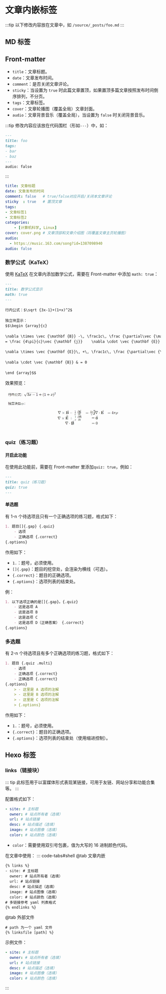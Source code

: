 # 文章内嵌标签

:::tip
以下修改内容放在文章中，如 `/source/_posts/foo.md`
:::

## MD 标签

## Front-matter

- `title`：文章标题。
- `date`：文章发布时间。
- `comment`：是否关闭文章评论。
- `sticky`：当设置为 `true` 时此篇文章置顶，如果置顶多篇文章按照发布时间倒序排列，不分页。
- `tags`：文章标签。
- `cover`：文章轮播图（覆盖全局）文章封面。
- `audio`：文章背景音乐（覆盖全局），当设置为 `false` 时关闭背景音乐。

:::tip
修改内容应该放在代码围栏（形如`---`）中，如：

``` markdown
---
title: foo
tags:
- bar
- baz
---
audio: false
```

:::

```yaml
title: 文章标题
date: 文章发布的时间
comment: false   # true/false对应开启/关闭本文章评论
sticky  : true   # 置顶文章
tags:
- 文章标签1
- 文章标签2
categories:
    - [计算机科学, Linux]
cover: cover.png # 文章顶部和文章介绍图（将覆盖文章主页轮播图）
audio:
  - https://music.163.com/song?id=1387098940
audio: false
```

### 数学公式（KaTeX）

使用 [KaTeX](https://katex.org/) 在文章内添加数学公式，需要在 Front-matter 中添加 `math: true`：

```markdown
---
title: 数学公式显示
math: true
---

行内公式：$\sqrt {3x-1}+(1+x)^2$

独立块显示：
$$\begin {array}{c}

\nabla \times \vec {\mathbf {B}} -\, \frac1c\, \frac {\partial\vec {\mathbf {E}}}{\partial t} &
= \frac {4\pi}{c}\vec {\mathbf {j}}    \nabla \cdot \vec {\mathbf {E}} & = 4 \pi \rho \\

\nabla \times \vec {\mathbf {E}}\, +\, \frac1c\, \frac {\partial\vec {\mathbf {B}}}{\partial t} & = \vec {\mathbf {0}} \\

\nabla \cdot \vec {\mathbf {B}} & = 0

\end {array}$$
```

效果预览：

![公式渲染图](img.webp)

### quiz（练习题）

#### 开启此功能

在使用此功能前，需要在 Front-matter 里添加`quiz: true`，例如：

```markdown
---
title: quiz（练习题）
quiz: true
---
```

#### 单选题

有 1-n 个待选项且只有一个正确选项的练习题，格式如下：

```markdown
1. 题目[]{.gap} {.quiz}
    - 选项
    - 正确选项 {.correct}
{.options}
```

作用如下：

- `1.`：题号，必须使用。
- `[]{.gap}`：题目的挖空处，会渲染为横线（可选）。
- `{.correct}`：题目的正确选项。
- `{.options}`：选项列表的结束处。

例：

```markdown
1. 以下选项正确的是[]{.gap}。{.quiz}
    - 这是选项 A
    - 这是选项 B
    - 这是选项 C
    - 这是选项 D（正确答案） {.correct}
{.options}
```

### 多选题

有 2-n 个待选项且有多个正确选项的练习题，格式如下：

```markdown
1. 题目 {.quiz .multi}
    - 选项
    - 正确选项 {.correct}
    - 正确选项 {.correct}
{.options}
    > - 这里是 A 选项的注解
    > - 这里是 B 选项的注解
    > - 这里是 C 选项的注解
    > {.options}
```

作用如下：

- `1.`：题号，必须使用。
- `{.correct}`：题目的正确选项。
- `{.options}`：选项列表的结束处（使用缩进控制）。

## Hexo 标签

### links（链接块）

::: tip
此标签用于以富媒体形式表现某链接，可用于友链、网站分享和功能合集等。
:::

配置格式如下：

```yaml
- site: # 主标题
  owner: # 站点所有者（选填）
  url: # 站点链接
  desc: # 站点描述（选填）
  image: # 站点图像（选填）
  color: # 站点颜色（选填）
```

- `color`：需要使用双引号包裹，值为大写的 16 进制颜色代码。

在文章中使用：
::: code-tabs#shell
@tab 文章内嵌

```text
{% links %}
- site: # 主标题
  owner: # 站点所有者（选填）
  url: # 站点链接
  desc: # 站点描述（选填）
  image: # 站点图像（选填）
  color: # 站点颜色（选填）
# 多链接参考 yaml 列表格式
{% endlinks %}
```

@tab 外部文件

```text
# path 为一个 yaml 文件
{% linksfile [path] %}
```

示例文件：

```yaml
- site: # 主标题
  owner: # 站点所有者（选填）
  url: # 站点链接
  desc: # 站点描述（选填）
  image: # 站点图像（选填）
  color: # 站点颜色（选填）
```

:::
